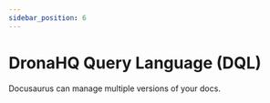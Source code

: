 ```yaml
---
sidebar_position: 6
---
```


# DronaHQ Query Language (DQL)

Docusaurus can manage multiple versions of your docs.